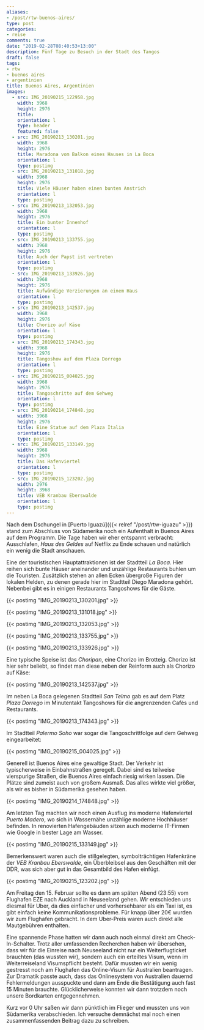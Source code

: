 ```yaml
---
aliases:
- /post/rtw-buenos-aires/
type: post
categories:
- reise
comments: true
date: "2019-02-28T08:40:53+13:00"
description: Fünf Tage zu Besuch in der Stadt des Tangos
draft: false
tags:
- rtw
- buenos aires
- argentinien
title: Buenos Aires, Argentinien
images:
  - src: IMG_20190215_122958.jpg
    width: 3968
    height: 2976
    title: 
    orientation: l
    type: header
    featured: false
  - src: IMG_20190213_130201.jpg
    width: 3968
    height: 2976
    title: Maradona vom Balkon eines Hauses in La Boca
    orientation: l
    type: postimg
  - src: IMG_20190213_131018.jpg
    width: 3968
    height: 2976
    title: Viele Häuser haben einen bunten Anstrich
    orientation: l
    type: postimg
  - src: IMG_20190213_132053.jpg
    width: 3968
    height: 2976
    title: Ein bunter Innenhof
    orientation: l
    type: postimg
  - src: IMG_20190213_133755.jpg
    width: 3968
    height: 2976
    title: Auch der Papst ist vertreten
    orientation: l
    type: postimg
  - src: IMG_20190213_133926.jpg
    width: 3968
    height: 2976
    title: Aufwändige Verzierungen an einem Haus
    orientation: l
    type: postimg
  - src: IMG_20190213_142537.jpg
    width: 3968
    height: 2976
    title: Chorizo auf Käse
    orientation: l
    type: postimg
  - src: IMG_20190213_174343.jpg
    width: 3968
    height: 2976
    title: Tangoshow auf dem Plaza Dorrego
    orientation: l
    type: postimg
  - src: IMG_20190215_004025.jpg
    width: 3968
    height: 2976
    title: Tangoschritte auf dem Gehweg
    orientation: l
    type: postimg
  - src: IMG_20190214_174848.jpg
    width: 3968
    height: 2976
    title: Eine Statue auf dem Plaza Italia
    orientation: l
    type: postimg
  - src: IMG_20190215_133149.jpg
    width: 3968
    height: 2976
    title: Das Hafenviertel
    orientation: l
    type: postimg
  - src: IMG_20190215_123202.jpg
    width: 2976
    height: 3968
    title: VEB Kranbau Eberswalde
    orientation: l
    type: postimg
---
```


Nach dem Dschungel in [Puerto Iguazú]({{< relref "/post/rtw-iguazu" >}}) stand zum Abschluss von Südamerika noch ein Aufenthalt in Buenos Aires auf dem Programm. Die Tage haben wir eher entspannt verbracht: Ausschlafen, _Haus des Geldes_ auf Netflix zu Ende schauen und natürlich ein wenig die Stadt anschauen.

Eine der touristischen Hauptattraktionen ist der Stadtteil _La Boca_. Hier reihen sich bunte Häuser aneinander und unzählige Restaurants buhlen um die Touristen. Zusätzlich stehen an allen Ecken übergroße Figuren der lokalen Helden, zu denen gerade hier im Stadtteil Diego Maradona gehört. Nebenbei gibt es in einigen Restaurants Tangoshows für die Gäste.

{{< postimg "IMG_20190213_130201.jpg" >}}

{{< postimg "IMG_20190213_131018.jpg" >}}

{{< postimg "IMG_20190213_132053.jpg" >}}

{{< postimg "IMG_20190213_133755.jpg" >}}

{{< postimg "IMG_20190213_133926.jpg" >}}

Eine typische Speise ist das _Choripan_, eine Chorizo im Brotteig. Chorizo ist hier sehr beliebt, so findet man diese neben der Reinform auch als Chorizo auf Käse:

{{< postimg "IMG_20190213_142537.jpg" >}}

Im neben La Boca gelegenen Stadtteil _San Telmo_ gab es auf dem Platz _Plaza Dorrego_ im Minutentakt Tangoshows für die angrenzenden Cafés und Restaurants.

{{< postimg "IMG_20190213_174343.jpg" >}}

Im Stadtteil _Palermo Soho_ war sogar die Tangoschrittfolge auf dem Gehweg eingearbeitet:

{{< postimg "IMG_20190215_004025.jpg" >}}

Generell ist Buenos Aires eine gewaltige Stadt. Der Verkehr ist typischerweise in Einbahnstraßen geregelt. Dabei sind es teilweise vierspurige Straßen, die Buenos Aires einfach riesig wirken lassen. Die Plätze sind zumeist auch von großem Ausmaß. Das alles wirkte viel größer, als wir es bisher in Südamerika gesehen haben.

{{< postimg "IMG_20190214_174848.jpg" >}}

Am letzten Tag machten wir noch einen Ausflug ins moderne Hafenviertel _Puerto Madero_, wo sich in Wassernähe unzählige moderne Hochhäuser befinden. In renovierten Hafengebäuden sitzen auch moderne IT-Firmen wie Google in bester Lage am Wasser.

{{< postimg "IMG_20190215_133149.jpg" >}}

Bemerkenswert waren auch die stillgelegten, symbolträchtigen Hafenkräne der _VEB Kranbau Eberswalde_, ein Überbleibsel aus den Geschäften mit der DDR, was sich aber gut in das Gesamtbild des Hafen einfügt.

{{< postimg "IMG_20190215_123202.jpg" >}}

Am Freitag den 15. Februar sollte es dann am späten Abend (23:55) vom Flughafen EZE nach Auckland in Neuseeland gehen. Wir entschieden uns diesmal für Uber, da dies einfacher und vorhersehbarer als ein Taxi ist, es gibt einfach keine Kommunikationsprobleme. Für knapp über 20€ wurden wir zum Flughafen gebracht. In dem Uber-Preis waren auch direkt alle Mautgebühren enthalten.

Eine spannende Phase hatten wir dann auch noch einmal direkt am Check-In-Schalter. Trotz aller umfassenden Recherchen haben wir übersehen, dass wir für die Einreise nach Neuseeland nicht nur ein Weiterflugticket brauchten (das wussten wir), sondern auch ein erteiltes Visum, wenn im Weiterreiseland Visumspflicht besteht. Dafür mussten wir ein wenig gestresst noch am Flughafen das Online-Visum für Australien beantragen. Zur Dramatik passte auch, dass das Onlinesystem von Australien dauernd Fehlermeldungen ausspuckte und dann am Ende die Bestätigung auch fast 15 Minuten brauchte. Glücklicherweise konnten wir dann trotzdem noch unsere Bordkarten entgegennehmen.

Kurz vor 0 Uhr saßen wir dann pünktlich im Flieger und mussten uns von Südamerika verabschieden. Ich versuche demnächst mal noch einen zusammenfassenden Beitrag dazu zu schreiben.
